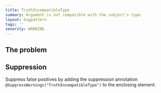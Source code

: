 ```yaml
---
title: TruthIncompatibleType
summary: Argument is not compatible with the subject's type.
layout: bugpattern
tags: ''
severity: WARNING
---
```


<!--
*** AUTO-GENERATED, DO NOT MODIFY ***
To make changes, edit the @BugPattern annotation or the explanation in docs/bugpattern.
-->


## The problem


## Suppression
Suppress false positives by adding the suppression annotation `@SuppressWarnings("TruthIncompatibleType")` to the enclosing element.
